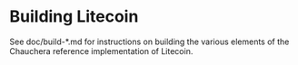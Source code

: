 Building Litecoin
================

See doc/build-*.md for instructions on building the various
elements of the Chauchera reference implementation of Litecoin.

